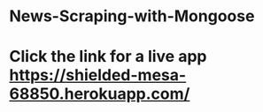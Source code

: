 # News-Scraping-with-Mongoose
# Click the link for a live app https://shielded-mesa-68850.herokuapp.com/
